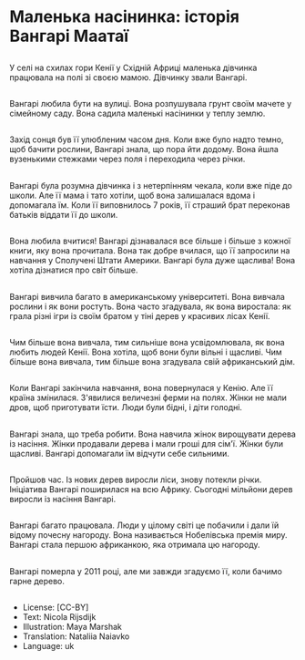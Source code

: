 # Маленька насінинка: історія Вангарі Маатаї

##
У селі на схилах гори Кенії у Східній Африці маленька дівчинка працювала на полі зі своєю мамою. Дівчинку звали Вангарі.

##
Вангарі любила бути на вулиці. Вона розпушувала грунт своїм мачете у сімейному саду. Вона садила маленькі насінинки у теплу землю.

##
Захід сонця був її улюбленим часом дня. Коли вже було надто темно, щоб бачити рослини, Вангарі знала, що пора йти додому. Вона йшла вузенькими стежками через поля і переходила через річки.

##
Вангарі була розумна дівчинка і з нетерпінням чекала, коли вже піде до школи. Але її мама і тато хотіли, щоб вона залишалася вдома і допомагала їм. Коли її виповнилось 7 років, її страший брат переконав батьків віддати її до школи.

##
Вона любила вчитися! Вангарі дізнавалася все більше і більше з кожної книги, яку вона прочитала. Вона так добре вчилася, що її запросили на навчання у Сполучені Штати Америки. Вангарі була дуже щаслива! Вона хотіла дізнатися про світ більше.

##
Вангарі вивчила багато в американському університеті. Вона вивчала рослини і як вони ростуть. Вона часто згадувала, як вона виростала: як грала різні ігри із своїм братом у тіні дерев у красивих лісах Кенії.

##
Чим більше вона вивчала, тим сильніше вона усвідомлювала, як вона любить людей Кенії. Вона хотіла, щоб вони були вільні і щасливі. Чим більше вона вивчала, тим більше вона згадувала свій африканський дім.

##
Коли Вангарі закінчила навчання, вона повернулася у Кенію. Але її країна змінилася. З'явилися величезні ферми на полях. Жінки не мали дров, щоб приготувати їсти. Люди були бідні, і діти голодні.

##
Вангарі знала, що треба робити. Вона навчила жінок вирощувати дерева із насіння. Жінки продавали дерева і мали гроші для сім'ї. Жінки були щасливі. Вангарі допомагали їм відчути себе сильними.

##
Пройшов час. Із нових дерев виросли ліси, знову потекли річки. Ініціатива Вангарі поширилася на всю Африку. Сьогодні мільйони дерев виросли із насіння Вангарі.

##
Вангарі багато працювала. Люди у цілому світі це побачили і дали їй відому почесну нагороду. Вона називається Нобелівська премія миру. Вангарі стала першою африканкою, яка отримала цю нагороду.

##
Вангарі померла у 2011 році, але ми завжди згадуємо її, коли бачимо гарне дерево.

##
* License: [CC-BY]
* Text: Nicola Rijsdijk
* Illustration: Maya Marshak
* Translation: Nataliia Naiavko
* Language: uk
